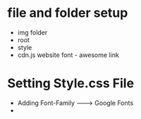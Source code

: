 # file and folder setup
- img folder 
- root
- style
- cdn.js website font - awesome link


# Setting Style.css File

- Adding Font-Family ---> Google Fonts
-